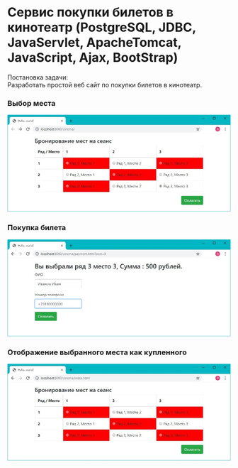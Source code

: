 ﻿# Сервис покупки билетов в кинотеатр (PostgreSQL, JDBC, JavaServlet, ApacheTomcat, JavaScript, Ajax, BootStrap)

Постановка задачи:
<br>Разработать простой веб сайт по покупки билетов в кинотеатр.
<h3>Выбор места</h3>
<img src="Screenshot1.jpg">
<h3>Покупка билета</h3>
<img src="Screenshot2.jpg">
<h3>Отображение выбранного места как купленного</h3>
<img src="Screenshot3.jpg">

